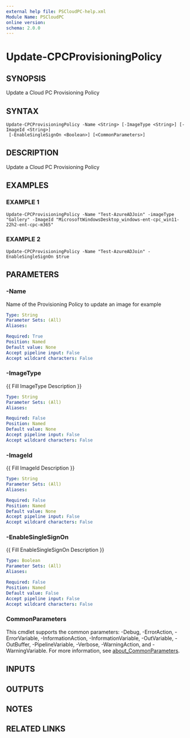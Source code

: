 ```yaml
---
external help file: PSCloudPC-help.xml
Module Name: PSCloudPC
online version:
schema: 2.0.0
---
```


# Update-CPCProvisioningPolicy

## SYNOPSIS
Update a Cloud PC Provisioning Policy

## SYNTAX

```
Update-CPCProvisioningPolicy -Name <String> [-ImageType <String>] [-ImageId <String>]
 [-EnableSingleSignOn <Boolean>] [<CommonParameters>]
```

## DESCRIPTION
Update a Cloud PC Provisioning Policy

## EXAMPLES

### EXAMPLE 1
```
Update-CPCProvisioningPolicy -Name "Test-AzureADJoin" -imageType "Gallery" -ImageId "MicrosoftWindowsDesktop_windows-ent-cpc_win11-22h2-ent-cpc-m365"
```

### EXAMPLE 2
```
Update-CPCProvisioningPolicy -Name "Test-AzureADJoin" -EnableSingleSignOn $true
```

## PARAMETERS

### -Name
Name of the Provisioning Policy to update an image for example

```yaml
Type: String
Parameter Sets: (All)
Aliases:

Required: True
Position: Named
Default value: None
Accept pipeline input: False
Accept wildcard characters: False
```

### -ImageType
{{ Fill ImageType Description }}

```yaml
Type: String
Parameter Sets: (All)
Aliases:

Required: False
Position: Named
Default value: None
Accept pipeline input: False
Accept wildcard characters: False
```

### -ImageId
{{ Fill ImageId Description }}

```yaml
Type: String
Parameter Sets: (All)
Aliases:

Required: False
Position: Named
Default value: None
Accept pipeline input: False
Accept wildcard characters: False
```

### -EnableSingleSignOn
{{ Fill EnableSingleSignOn Description }}

```yaml
Type: Boolean
Parameter Sets: (All)
Aliases:

Required: False
Position: Named
Default value: False
Accept pipeline input: False
Accept wildcard characters: False
```

### CommonParameters
This cmdlet supports the common parameters: -Debug, -ErrorAction, -ErrorVariable, -InformationAction, -InformationVariable, -OutVariable, -OutBuffer, -PipelineVariable, -Verbose, -WarningAction, and -WarningVariable. For more information, see [about_CommonParameters](http://go.microsoft.com/fwlink/?LinkID=113216).

## INPUTS

## OUTPUTS

## NOTES

## RELATED LINKS
